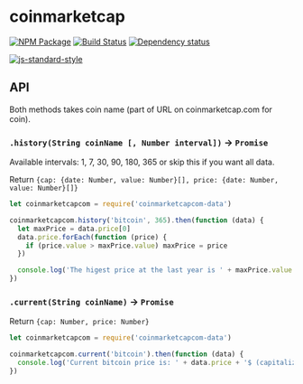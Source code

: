 # coinmarketcap

[![NPM Package](https://img.shields.io/npm/v/coinmarketcap.svg?style=flat-square)](https://www.npmjs.org/package/coinmarketcap)
[![Build Status](https://img.shields.io/travis/ExodusMovement/coinmarketcap.svg?branch=master&style=flat-square)](https://travis-ci.org/ExodusMovement/coinmarketcap)
[![Dependency status](https://img.shields.io/david/ExodusMovement/coinmarketcap.svg?style=flat-square)](https://david-dm.org/ExodusMovement/coinmarketcap#info=dependencies)

[![js-standard-style](https://cdn.rawgit.com/feross/standard/master/badge.svg)](https://github.com/feross/standard)

## API

Both methods takes coin name (part of URL on coinmarketcap.com for coin).

### `.history(String coinName [, Number interval])` -> `Promise`

Available intervals: 1, 7, 30, 90, 180, 365 or skip this if you want all data.

Return `{cap: {date: Number, value: Number}[], price: {date: Number, value: Number}[]}`

```javascript
let coinmarketcapcom = require('coinmarketcapcom-data')

coinmarketcapcom.history('bitcoin', 365).then(function (data) {
  let maxPrice = data.price[0]
  data.price.forEach(function (price) {
    if (price.value > maxPrice.value) maxPrice = price
  })

  console.log('The higest price at the last year is ' + maxPrice.value + '$ at ' + new Date(maxPrice.date))
})
```

### `.current(String coinName)` -> `Promise`

Return `{cap: Number, price: Number}`

```javascript
let coinmarketcapcom = require('coinmarketcapcom-data')

coinmarketcapcom.current('bitcoin').then(function (data) {
  console.log('Current bitcoin price is: ' + data.price + '$ (capitalization: ' + data.cap + '$)')
})
```
